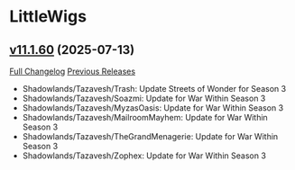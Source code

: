 # LittleWigs

## [v11.1.60](https://github.com/BigWigsMods/LittleWigs/tree/v11.1.60) (2025-07-13)
[Full Changelog](https://github.com/BigWigsMods/LittleWigs/compare/v11.1.59...v11.1.60) [Previous Releases](https://github.com/BigWigsMods/LittleWigs/releases)

- Shadowlands/Tazavesh/Trash: Update Streets of Wonder for Season 3  
- Shadowlands/Tazavesh/Soazmi: Update for War Within Season 3  
- Shadowlands/Tazavesh/MyzasOasis: Update for War Within Season 3  
- Shadowlands/Tazavesh/MailroomMayhem: Update for War Within Season 3  
- Shadowlands/Tazavesh/TheGrandMenagerie: Update for War Within Season 3  
- Shadowlands/Tazavesh/Zophex: Update for War Within Season 3  
